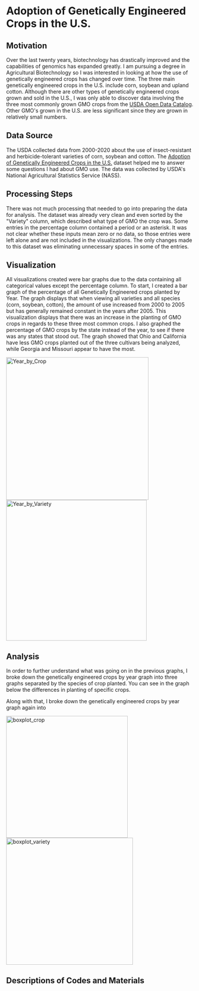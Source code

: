 # Adoption of Genetically Engineered Crops in the U.S.

## Motivation
Over the last twenty years, biotechnology has drastically improved and the capabilities of genomics has expanded greatly. I am pursuing a degree in Agricultural Biotechnology so I was interested in looking at how the use of genetically engineered crops has changed over time. The three main genetically engineered crops in the U.S. include corn, soybean and upland cotton. Although there are other types of genetically engineered crops grown and sold in the U.S., I was only able to discover data involving the three most commonly grown GMO crops from the <a href="https://www.usda.gov/content/usda-open-data-catalog">USDA Open Data Catalog</a>.  Other GMO's grown in the U.S. are less significant since they are grown in relatively small numbers.

## Data Source
The USDA collected data from 2000-2020 about the use of insect-resistant and herbicide-tolerant varieties of corn, soybean and cotton. The <a href="https://www.ers.usda.gov/data-products/adoption-of-genetically-engineered-crops-in-the-us.aspx">Adoption of Genetically Engineered Crops in the U.S.</a> dataset helped me to answer some questions I had about GMO use.  The data was collected by USDA's National Agricultural Statistics Service (NASS).

## Processing Steps
There was not much processing that needed to go into preparing the data for analysis.  The dataset was already very clean and even sorted by the "Variety" column, which described what type of GMO the crop was.  Some entries in the percentage column contained a period or an asterisk.  It was not clear whether these inputs mean zero or no data, so those entries were left alone and are not included in the visualizations.  The only changes made to this dataset was eliminating unnecessary spaces in some of the entries.

## Visualization

All visualizations created were bar graphs due to the data containing all categorical values except the percentage column.  To start, I created a bar graph of the percentage of all Genetically Engineered crops planted by Year.  The graph displays that when viewing all varieties and all species (corn, soybean, cotton), the amount of use increased from 2000 to 2005 but has generally remained constant in the years after 2005.  This visualization displays that there was an increase in the planting of GMO crops in regards to these three most common crops.
I also graphed the percentage of GMO crops by the state instead of the year, to see if there was any states that stood out.  The graph showed that Ohio and California have less GMO crops planted out of the three cultivars being analyzed, while Georgia and Missouri appear to have the most.

<img width="383" alt="Year_by_Crop" src="https://user-images.githubusercontent.com/71746406/101296954-3a468e00-37db-11eb-8771-736aa610c273.png">

<img width="378" alt="Year_by_Variety" src="https://user-images.githubusercontent.com/71746406/101296958-403c6f00-37db-11eb-869a-4baef637d7a9.png">

## Analysis

In order to further understand what was going on in the previous graphs, I broke down the genetically engineered crops by year graph into three graphs separated by the species of crop planted.  You can see in the graph below the differences in planting of specific crops.



Along with that, I broke down the genetically engineered crops by year graph again into 

<img width="327" alt="boxplot_crop" src="https://user-images.githubusercontent.com/71746406/101310493-de442f80-3803-11eb-992b-cb6fde5484cc.png">

<img width="341" alt="boxplot_variety" src="https://user-images.githubusercontent.com/71746406/101310510-e7cd9780-3803-11eb-94b8-be2a7bab53f3.png">

## Descriptions of Codes and Materials
